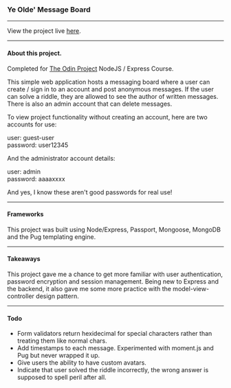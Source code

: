 
### Ye Olde' Message Board

---

View the project live [here](https://ye-olde-message-board.herokuapp.com).

---


#### About this project. 

Completed for [The Odin Project](https://www.theodinproject.com/lessons/nodejs-members-only) NodeJS / Express Course.

This simple web application hosts a messaging board where a user can create / sign in to an account and post anonymous messages. If the user can solve a riddle, they are allowed to see the author of written messages. There is also an admin account that can delete messages. 

To view project functionality without creating an account, here are two accounts for use:

user: guest-user  
password: user12345 

And the administrator account details:

user: admin  
password: aaaaxxxx

And yes, I know these aren't good passwords for real use!

---

#### Frameworks
This project was built using Node/Express, Passport, Mongoose, MongoDB and the Pug templating engine.

---

#### Takeaways
This project gave me a chance to get more familiar with user authentication, password encryption and session management. Being new to Express and the backend, it also gave me some more practice with the model-view-controller design pattern.

---

#### Todo
  
- Form validators return hexidecimal for special characters rather than treating them like normal chars.  
- Add timestamps to each message. Experimented with moment.js and Pug but never wrapped it up. 
- Give users the ability to have custom avatars. 
- Indicate that user solved the riddle incorrectly, the wrong answer is supposed to spell peril after all.
